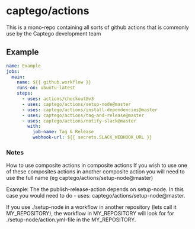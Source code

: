 # captego/actions
This is a mono-repo containing all sorts of github actions that is commonly use by the Captego development team

## Example
```yml 
name: Example
jobs:
  main:
    name: ${{ github.workflow }}
    runs-on: ubuntu-latest
    steps:
      - uses: actions/checkout@v3
      - uses: captego/actions/setup-node@master
      - uses: captego/actions/install-dependencies@master
      - uses: captego/actions/tag-and-release@master
      - uses: captego/actions/notify-slack@master
        with: 
          job-name: Tag & Release
          webhook-url: ${{ secrets.SLACK_WEBHOOK_URL }}
```

### Notes
How to use composite actions in composite actions
If you wish to use one of these composites actions in another composite action you will need to use the full name (eg captego/actions/setup-node@master)

Example:
The the publish-release-action depends on setup-node. In this case you would need to do - uses: captego/actions/setup-node@master.

If you use ./setup-node in a workflow in another repository (lets call it MY_REPOSITORY), the workflow in MY_REPOSITORY will look for for ./setup-node/action.yml-file in the MY_REPOSITORY.